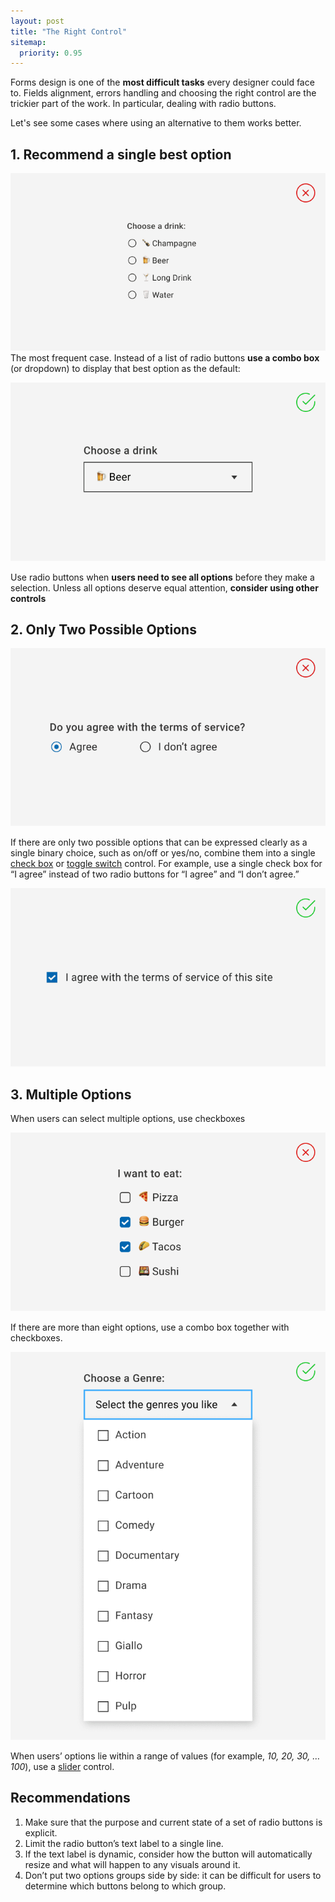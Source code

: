 ```yaml
---
layout: post
title: "The Right Control"
sitemap:
  priority: 0.95
---
```


Forms design is one of the **most difficult tasks** every designer could face to. Fields alignment, errors handling and choosing the right control are the trickier part of the work. In particular, dealing with radio buttons.

Let's see some cases where using an alternative to them works better.

## 1. Recommend a single best option
![List of multiple options](/img/posts/right-control/single-option.png "A list of multiple options")
The most frequent case. Instead of a list of radio buttons **use a combo box** (or dropdown) to display that best option as the default:

![Dropdown control](/img/posts/right-control/best-option.png "Use a combo box to display the best option")

Use radio buttons when **users need to see all options** before they make a selection. Unless all options deserve equal attention, **consider using other controls**

## 2. Only Two Possible Options
![Two possible options](/img/posts/right-control/two-options.png "Choose between two options")

If there are only two possible options that can be expressed clearly as a single binary choice, such as on/off or yes/no, combine them into a single [check box](https://docs.microsoft.com/en-us/windows/apps/design/controls/checkbox) or [toggle switch](https://docs.microsoft.com/en-us/windows/apps/design/controls/toggles)  control. For example, use a single check box for “I agree” instead of two radio buttons for “I agree” and “I don’t agree.”

![Use checkbox for binary options](/img/posts/right-control/binary-option.png "Use a checkbox for binary options")


## 3. Multiple Options
When users can select multiple options, use checkboxes

![A list of multiple options](/img/posts/right-control/multiple-options.png "A list of multiple options")

If there are more than eight options, use a  combo box together with checkboxes.

![Dynamic combo box with multiple choices](/img/posts/right-control/multiple-checkboxes.png "Dynamic combo box with multiple choices")

When users’ options lie within a range of values (for example, *10, 20, 30, … 100*), use a  [slider](https://docs.microsoft.com/en-us/windows/apps/design/controls/slider)  control.

## Recommendations
  1. Make sure that the purpose and current state of a set of radio buttons is explicit.
  2. Limit the radio button’s text label to a single line.
  3. If the text label is dynamic, consider how the button will automatically resize and what will happen to any visuals around it.
  4. Don’t put two options groups side by side: it can be difficult for users to determine which buttons belong to which group.